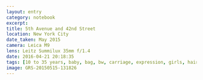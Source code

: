 ```yaml
--- 
layout: entry
category: notebook
excerpt:
title: 5th Avenue and 42nd Street
location: New York City
date_taken: May 2015
camera: Leica M9
lens: Leitz Summilux 35mm f/1.4
date: 2016-04-21 20:18:35
tags: [10 to 35 years, baby, bag, bw, carriage, expression, girls, hair, hand, hat, jewish, men, shopping, street, stroller, urban amish, women]
image: GRS-20150515-131826
---
```

